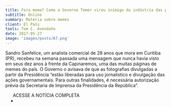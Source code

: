 ```yaml
---
title: Fora meme? Como o Governo Temer virou inimigo da indústria das piadas na Internet
subtitle: Online
summary: Matéria sobre memes
client: El País
tools: Tom C. Avendaño
date: 2017-05-27
image: 'images/posts/67.png'
---
```


Sandro Sanfelice, um analista comercial de 28 anos que mora em Curitiba (PR), recebeu na semana passada uma mensagem que nunca havia visto em seus dez anos à frente da Capinaremos, uma das muitas páginas de memes do país. O Governo o avisava de que as fotografias divulgadas a partir da Presidência “estão liberadas para uso jornalístico e divulgação das ações governamentais. Para outras finalidades, é necessária autorização prévia da Secretaria de Imprensa da Presidência da República”.

<div class="post__share"><ul class="share__list list-reset">ACESSE A NOTÍCIA COMPLETA<li class="share__item" style="margin-left: 10px"><a class="share__link share__facebook" style="background: #fa5657" href="https://brasil.elpais.com/brasil/2017/05/27/ciencia/1495899503_382776.html" 
onclick=window.open(this.href, 'pop-up', 'left=20,top=20,width=500,height=500,toolbar=1,resizable=0'); return false;" title="Link" rel="nofollow"><i class="fa-solid fa-link"></i></a></li></ul></div>
<!-- <div class="gallery-box"><div class="gallery"><img src="/clipping/images/example-1.jpg" loading="lazy" alt="Project"><img src="/clipping/images/example-2.jpg" loading="lazy" alt="Project"></div><em>Gallery / <a href="https://www.freepik.com/" target="_blank">Freepic</a></em></div> -->